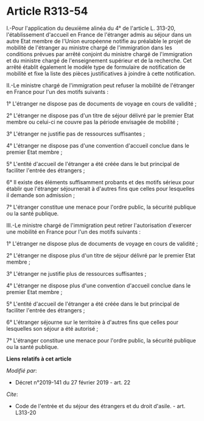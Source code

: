 # Article R313-54

I.-Pour l'application du deuxième alinéa du 4° de l'article L. 313-20, l'établissement d'accueil en France de l'étranger
admis au séjour dans un autre Etat membre de l'Union européenne notifie au préalable le projet de mobilité de l'étranger au
ministre chargé de l'immigration dans les conditions prévues par arrêté conjoint du ministre chargé de l'immigration et du
ministre chargé de l'enseignement supérieur et de la recherche. Cet arrêté établit également le modèle type de formulaire de
notification de mobilité et fixe la liste des pièces justificatives à joindre à cette notification. 

II.-Le ministre chargé de l'immigration peut refuser la mobilité de l'étranger en France pour l'un des motifs suivants : 

1° L'étranger ne dispose pas de documents de voyage en cours de validité ; 

2° L'étranger ne dispose pas d'un titre de séjour délivré par le premier Etat membre ou celui-ci ne couvre pas la période
envisagée de mobilité ; 

3° L'étranger ne justifie pas de ressources suffisantes ; 

4° L'étranger ne dispose pas d'une convention d'accueil conclue dans le premier Etat membre ; 

5° L'entité d'accueil de l'étranger a été créée dans le but principal de faciliter l'entrée des étrangers ; 

6° Il existe des éléments suffisamment probants et des motifs sérieux pour établir que l'étranger séjournerait à d'autres
fins que celles pour lesquelles il demande son admission ; 

7° L'étranger constitue une menace pour l'ordre public, la sécurité publique ou la santé publique. 

III.-Le ministre chargé de l'immigration peut retirer l'autorisation d'exercer une mobilité en France pour l'un des motifs
suivants : 

1° L'étranger ne dispose plus de documents de voyage en cours de validité ; 

2° L'étranger ne dispose plus d'un titre de séjour délivré par le premier Etat membre ; 

3° L'étranger ne justifie plus de ressources suffisantes ; 

4° L'étranger ne dispose plus d'une convention d'accueil conclue dans le premier Etat membre ; 

5° L'entité d'accueil de l'étranger a été créée dans le but principal de faciliter l'entrée des étrangers ; 

6° L'étranger séjourne sur le territoire à d'autres fins que celles pour lesquelles son séjour a été autorisé ; 

7° L'étranger constitue une menace pour l'ordre public, la sécurité publique ou la santé publique.

**Liens relatifs à cet article**

_Modifié par_:

  - Décret n°2019-141 du 27 février 2019 - art. 22

_Cite_:

  - Code de l'entrée et du séjour des étrangers et du droit d'asile. - art. L313-20
